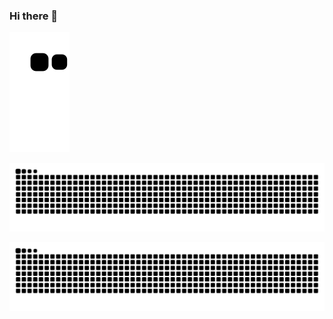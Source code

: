 ### Hi there 👋
![](https://raw.githubusercontent.com/IYUYI/IYUYI/main/assets/github-contribution-grid-snake.svg)

![亮色](https://raw.githubusercontent.com/IYUYI/IYUYI/output/github-contribution-grid-snake.svg)


![暗色](https://raw.githubusercontent.com/IYUYI/IYUYI/output/github-contribution-grid-snake-dark.svg)

<!--
**IYUYI/IYUYI** is a ✨ _special_ ✨ repository because its `README.md` (this file) appears on your GitHub profile.

Here are some ideas to get you started:

- 🔭 I’m currently working on ...
- 🌱 I’m currently learning ...
- 👯 I’m looking to collaborate on ...
- 🤔 I’m looking for help with ...
- 💬 Ask me about ...
- 📫 How to reach me: ...
- 😄 Pronouns: ...
- ⚡ Fun fact: ...
-->
